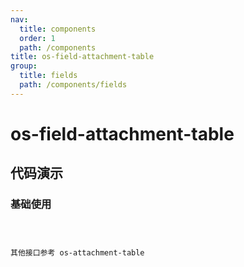 ```yaml
---
nav:
  title: components
  order: 1
  path: /components
title: os-field-attachment-table
group:
  title: fields
  path: /components/fields
---
```


# os-field-attachment-table

## 代码演示

### 基础使用

<code src="../demos/field-attachment-table/simple.tsx" />

其他接口参考 os-attachment-table
